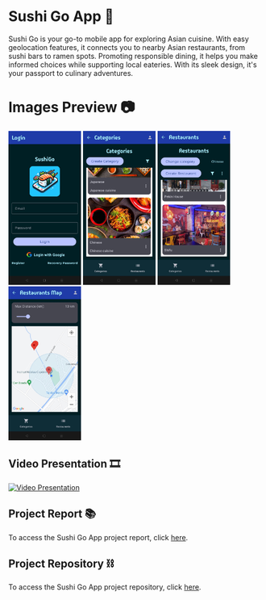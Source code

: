 # Sushi Go App 🍣
Sushi Go is your go-to mobile app for exploring Asian cuisine. With easy geolocation features, it connects you to nearby Asian restaurants, from sushi bars to ramen spots. Promoting responsible dining, it helps you make informed choices while supporting local eateries. With its sleek design, it's your passport to culinary adventures.

# Images Preview 📷
<div>
    <div>
        <img src="https://github.com/PolNie/Sushi-Go-App/blob/main/img/image1.jpg" height="305">
        <img src="https://github.com/PolNie/Sushi-Go-App/blob/main/img/image2.jpg" height="305">
        <img src="https://github.com/PolNie/Sushi-Go-App/blob/main/img/image3.jpg" height="305">
        <img src="https://github.com/PolNie/Sushi-Go-App/blob/main/img/image4.jpg" height="305">
    </div>
</div>

## Video Presentation 🎞
[![Video Presentation](miniatura)](link_video)

## Project Report 📚
To access the Sushi Go App project report, click [here](link_documentacion).

## Project Repository ⛓
To access the Sushi Go App project repository, click [here](https://gitlab.com/project3sushigo/sushigogroup2).
